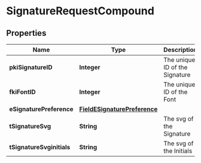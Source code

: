

# SignatureRequestCompound

## Properties

Name | Type | Description | Notes
------------ | ------------- | ------------- | -------------
**pkiSignatureID** | **Integer** | The unique ID of the Signature |  [optional]
**fkiFontID** | **Integer** | The unique ID of the Font | 
**eSignaturePreference** | [**FieldESignaturePreference**](FieldESignaturePreference.md) |  | 
**tSignatureSvg** | **String** | The svg of the Signature |  [optional]
**tSignatureSvginitials** | **String** | The svg of the Initials |  [optional]




